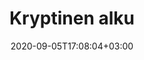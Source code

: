 ---
title: "Kryptinen alku"
date: 2020-09-05T17:08:04+03:00
type: route
category: "route"
route_type: "boulder"
sector_weight: 1
link_27crags: https://27crags.com/crags/veikkola/routes/kryptinen-alku
---